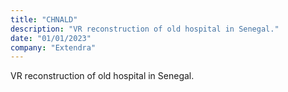 ```yaml
---
title: "CHNALD"
description: "VR reconstruction of old hospital in Senegal."
date: "01/01/2023"
company: "Extendra"
---
```

VR reconstruction of old hospital in Senegal.